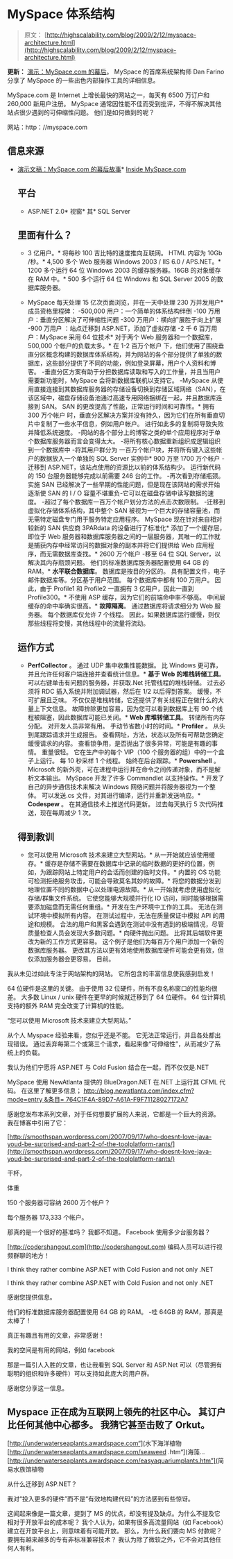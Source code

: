 # MySpace 体系结构

> 原文： [http://highscalability.com/blog/2009/2/12/myspace-architecture.html](http://highscalability.com/blog/2009/2/12/myspace-architecture.html)

**更新：** [演示：MySpace.com 的幕后](http://www.infoq.com/news/2009/02/MySpace-Dan-Farino)。 MySpace 的首席系统架构师 Dan Farino 分享了 MySpace 的一些出色内部操作工具的详细信息。

MySpace.com 是 Internet 上增长最快的网站之一，每天有 6500 万订户和 260,000 新用户注册。 MySpace 通常因性能不佳而受到批评，不得不解决其他站点很少遇到的可伸缩性问题。 他们是如何做到的呢？

网站：http：//myspace.com

## 信息来源

*   [演示文稿：MySpace.com 的幕后故事](http://www.infoq.com/news/2009/02/MySpace-Dan-Farino)*   [Inside MySpace.com](http://www.baselinemag.com/print_article2/0,1217,a=198614,00.asp)

    ## 平台

    *   ASP.NET 2.0*   视窗*   其*   SQL Server

    ## 里面有什么？

    *   3 亿用户。*   将每秒 100 吉比特的速度推向互联网。 HTML 内容为 10Gb /秒。*   4,500 多个 Web 服务器 Windows 2003 / IIS 6.0 / APS.NET。*   1200 多个运行 64 位 Windows 2003 的缓存服务器。16GB 的对象缓存在 RAM 中。*   500 多个运行 64 位 Windows 和 SQL Server 2005 的数据库服务器。

    *   MySpace 每天处理 15 亿次页面浏览，并在一天中处理 230 万并发用户*   成员资格里程碑：
    -500,000 用户：一个简单的体系结构绊倒
    -100 万用户：垂直分区解决了可伸缩性问题
    -300 万用户：横向扩展胜于向上扩展
    -900 万用户 ：站点迁移到 ASP.NET，添加了虚拟存储
    -2 千 6 百万用户：MySpace 采用 64 位技术*   对于两个 Web 服务器和一个数据库，500,000 个帐户的负载太多。*   在 1-2 百万个帐户
    下，他们使用了围绕垂直分区概念构建的数据库体系结构，并为网站的各个部分提供了单独的数据库，这些部分提供了不同的功能，例如登录屏幕，用户个人资料和博客。
    -垂直分区方案有助于分担数据库读取和写入的工作量，并且当用户需要新功能时，MySpace 会将新数据库联机以支持它。
    -MySpace 从使用直接连接到其数据库服务器的存储设备切换到存储区域网络（SAN），在该区域中，磁盘存储设备池通过高速专用网络捆绑在一起，并且数据库连接到 SAN。 SAN 的更改提高了性能，正常运行时间和可靠性。*   拥有 300 万个帐户
    时，垂直分区解决方案并没有持久，因为它们在所有垂直切片中复制了一些水平信息，例如用户帐户。 进行如此多的复制将导致失败并降低系统速度。
    -网站的各个部分上的博客之类的单个应用程序对于单个数据库服务器而言会变得太大。
    -将所有核心数据重新组织成逻辑组织到一个数据库中
    -将其用户群分为 一百万个帐户块，并将所有键入这些帐户的数据放入一个单独的 SQL Server 实例中*   900 万至 1700 万个帐户
    -迁移到 ASP.NET，该站点使用的资源比以前的体系结构少。 运行新代码的 150 台服务器能够完成以前需要 246 台的工作。
    -再次看到存储瓶颈。 实施 SAN 已经解决了一些早期的性能问题，但是现在该网站的需求开始逐渐使 SAN 的 I / O 容量不堪重负-它可以在磁盘存储中读写数据的速度。
    -超过了每个数据库一百万个帐户划分方法的点击次数限制。
    -迁移到虚拟化存储体系结构，其中整个 SAN 被视为一个巨大的存储容量池，而无需特定磁盘专门用于服务特定应用程序。 MySpace 现在针对来自相对较新的 SAN 供应商 3PARdata 的设备进行了标准化*   添加了一个缓存层，即位于 Web 服务器和数据库服务器之间的一层服务器，其唯一的工作就是捕获内存中经常访问的数据对象的副本并将它们提供给 Web 应用程序，而无需数据库查找。*   2600 万个帐户
    -移至 64 位 SQL Server，以解决其内存瓶颈问题。 他们的标准数据库服务器配置使用 64 GB 的 RAM。*   **水平联合数据库**。 数据库是按目的分区的。 具有配置文件，电子邮件数据库等。分区基于用户范围。 每个数据库中都有 100 万用户。 因此，由于 Profile1 和 Profile2 一直拥有 3 亿用户，因此一直到 Profile300。*   不使用 ASP 缓存，因为它们的前端命中率不够高。 中间层缓存的命中率确实很高。*   **故障隔离**。 通过数据库将请求细分为 Web 服务器。 每个数据库仅允许 7 个线程。 因此，如果数据库运行缓慢，则仅那些线程将变慢，其他线程中的流量将流动。

    ## 运作方式

    *   **PerfCollector** 。 通过 UDP 集中收集性能数据。 比 Windows 更可靠，并且允许任何客户端连接并查看统计信息。*   **基于 Web 的堆栈转储工具**。 可以右键单击有问题的服务器，并获取.Net 托管线程的堆栈转储。 过去必须将 RDC 插入系统并附加调试器，然后在 1/2 以后得到答案。 缓慢，不可扩展且乏味。 不仅仅是堆栈转储，它还提供了有关线程正在做什么的大量上下文信息。 故障排除更加容易，因为您可以看到数据库上有 90 个线程被阻塞，因此数据库可能已关闭。*   **Web 库堆转储工具**。 转储所有内存分配。 对开发人员非常有用。 手动节省数小时的时间。*   **Profiler** 。 从头到尾跟踪请求并生成报告。 查看网址，方法，状态以及所有可帮助您确定缓慢请求的内容。 查看锁争用，是否抛出了很多异常，可能是有趣的事情。 重量很轻。 它在生产中的每个 VIP（100 个服务器的组）中的一个盒子上运行。 每 10 秒采样 1 个线程。 始终在后台跟踪。*   **Powershell** 。 Microsoft 的新外壳，可在进程中运行并在命令之间传递对象，而不是解析文本输出。 MySpace 开发了许多 Commandlet 以支持操作。*   开发了自己的异步通信技术来解决 Windows 网络问题并将服务器视为一个整体。 可以发送.cs 文件，对其进行编译，运行并重新发送响应。*   **Codespew** 。 在其通信技术上推送代码更新。 过去每天执行 5 次代码推送，现在每周减少 1 次。

    ## 得到教训

    *   您可以使用 Microsoft 技术来建立大型网站。*   从一开始就应该使用缓存。*   缓存是存储不需要在数据库中记录的临时数据的更好的位置，例如，为跟踪网站上特定用户的会话而创建的临时文件。*   内置的 OS 功能可检测拒绝服务攻击，可能会导致莫名其妙的故障。*   将您的数据分发到地理位置不同的数据中心以处理电源故障。*   从一开始就考虑使用虚拟化存储/群集文件系统。 它使您能够大规模并行化 IO 访问，同时能够根据需要添加磁盘而无需任何重组。*   开发在生产环境中工作的工具。 无法在测试环境中模拟所有内容。 在测试过程中，无法在质量保证中模拟 API 的用途和规模。 合法的用户和黑客会遇到在测试中没有遇到的极端情况，尽管质量检查人员会发现大多数问题。*   向硬件抛出问题。 比将其后端软件更改为新的工作方式更容易。 这个例子是他们为每百万个用户添加一个新的数据库服务器。 更改其方法以更有效地使用数据库硬件可能会更有效，但仅添加服务器会更容易。 目前。

我从未见过如此专注于网站架构的网站。 它所包含的丰富信息使我感到启发！

64 位硬件是这里的关键。 由于使用 32 位硬件，所有不良名称窗口的性能均很差。 大多数 Linux / unix 硬件在更早的时候就迁移到了 64 位硬件。 64 位计算机支持的额外 RAM 完全改变了计算机的性能。

“您可以使用 Microsoft 技术来建立大型网站。”

从个人 Myspace 经验来看，您似乎还是不能。 它无法正常运行，并且各处都出现错误。 通过丢弃每第二个或第三个请求，看起来像“可伸缩性”，从而减少了系统上的负载。

我认为他们宁愿将 ASP.NET 与 Cold Fusion 结合在一起，而不仅仅是.NET

MySpace 使用 NewAtlanta 提供的 BlueDragon.NET 在.NET 上运行其 CFML 代码。 在这里了解更多信息； [http://blog.newatlanta.com/index.cfm?mode=entry &条目= 764C1F4A-89D7-A61A-F9F71128027172A7](http://blog.newatlanta.com/index.cfm?mode=entry&entry=764C1F4A-89D7-A61A-F9F71128027172A7)

感谢您发布本系列文章，对于任何想要扩展的人来说，它都是一个巨大的资源。 我在博客中引用了它：

[http://smoothspan.wordpress.com/2007/09/17/who-doesnt-love-java-youd-be-surprised-and-part-2-of-the-toolplatform-rants/](http://smoothspan.wordpress.com/2007/09/17/who-doesnt-love-java-youd-be-surprised-and-part-2-of-the-toolplatform-rants/)

干杯，

体重

150 个服务器可容纳 2600 万个帐户？

每个服务器 173,333 个帐户。

那真的是一个很好的基准吗？ 我都不知道。 Facebook 使用多少台服务器？

[http://codershangout.com](http://codershangout.com)
编码人员可以进行视频群聊的地方！

I think they rather combine ASP.NET with Cold Fusion and not only .NET

I think they rather combine ASP.NET with Cold Fusion and not only .NET

感谢您提供信息。

他们的标准数据库服务器配置使用 64 GB 的 RAM。 -哇 64GB 的 RAM，那真是太棒了！

真正有趣且有用的文章，非常感谢！

我的空间是有用的网站，例如 facebook

那是一篇引人入胜的文章，也让我看到 SQL Server 和 ASP.Net 可以（尽管拥有聪明的组织和许多硬件）可以支持如此庞大的用户群。

感谢您分享这一信息。

Myspace 正在成为互联网上领先的社区中心。 其订户比任何其他中心都多。 我猜它甚至击败了 Orkut。
-----
[http://underwaterseaplants.awardspace.com“](<a rel=) >水下海洋植物
[http://underwaterseaplants.awardspace.com/seaweed .htm“](<a rel=) >海藻... [http://underwaterseaplants.awardspace.com/easyaquariumplants.htm”](<a rel=) >简易水族馆植物

从什么迁移到 ASP.NET？

我对“投入更多的硬件”而不是“有效地构建代码”的方法感到有些惊讶。

这闻起来像是一篇文章，提到了 MS 的优点，却没有提及缺点。为什么不提及它相对于开放平台的成本呢？ 我个人认为，如果有很多高流量网站（如 Facebook）建立在开放平台上，则意味着有可能开放。 那么，为什么我们要向 MS 付款呢？ 要拥有越来越多的专有非标准兼容技术？ 我认为除了微软之外，它不会对其他任何人有利。